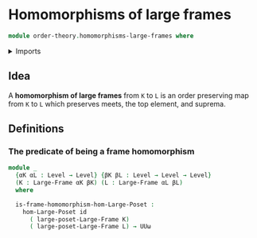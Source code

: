 # Homomorphisms of large frames

```agda
module order-theory.homomorphisms-large-frames where
```

<details><summary>Imports</summary>

```agda
open import foundation.functions
open import foundation.universe-levels

open import order-theory.large-frames
open import order-theory.order-preserving-maps-large-posets
```

</details>

## Idea

A **homomorphism of large frames** from `K` to `L` is an order preserving map from `K` to `L` which preserves meets, the top element, and suprema.

## Definitions

### The predicate of being a frame homomorphism

```agda
module _
  {αK αL : Level → Level} {βK βL : Level → Level → Level}
  (K : Large-Frame αK βK) (L : Large-Frame αL βL)
  where

  is-frame-homomorphism-hom-Large-Poset :
    hom-Large-Poset id
      ( large-poset-Large-Frame K)
      ( large-poset-Large-Frame L) → UUω
```
